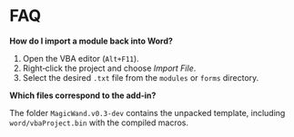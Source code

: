 # FAQ

**How do I import a module back into Word?**

1. Open the VBA editor (`Alt+F11`).
2. Right‑click the project and choose *Import File*.
3. Select the desired `.txt` file from the `modules` or `forms` directory.

**Which files correspond to the add‑in?**

The folder `MagicWand.v0.3-dev` contains the unpacked template, including `word/vbaProject.bin` with the compiled macros.
